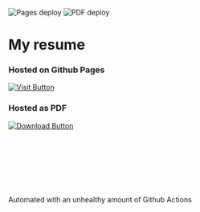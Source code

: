 ![Pages deploy](https://github.com/sp0rk/sp0rk.github.io/actions/workflows/deploy-pages.yml/badge.svg)
![PDF deploy](https://github.com/sp0rk/sp0rk.github.io/actions/workflows/deploy-pdf.yml/badge.svg)

# My resume

### Hosted on Github Pages

[![Visit Button]][Visit Link]

### Hosted as PDF

[![Download Button]][Download Link]

<br>

<br>

<br>

<br>

<br>

<br>

Automated with an unhealthy amount of Github Actions

<!---------------------------------------------------------------------------->

[Download Button]: https://img.shields.io/badge/Download%20PDF-2986cc?style=for-the-badge&logoColor=white&logo=DocuSign
[Download Link]: https://github.com/sp0rk/sp0rk.github.io/raw/pdf/julian_jurec_resume.pdf

[Visit Button]: https://img.shields.io/badge/Visit-2986cc?style=for-the-badge&logoColor=white&logo=github
[Visit Link]: https://sp0rk.github.io
